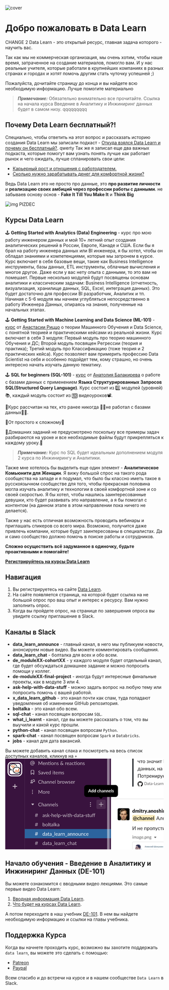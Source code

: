 ![cover](https://github.com/Data-Learn/data-engineering/blob/master/img/DataLearnCover.png)

# Добро пожаловать в Data Learn
CHANGE 2
Data Learn - это открытый ресурс, главная задача которого - научить вас. 

Так как мы не коммерческая организация, мы очень хотим, чтобы наше время, затраченное на создание материалов, помогло вам. И у нас реальные учителя, которые работали в крупнейших компаниях в разных странах и городах и хотят помочь другим стать чуточку успешней ;)

Пожалуйста, дочитайте страницу до конца и вы найдете всю необходимую информацию.
Лучше помогите материально

> **_Примечание:_** Обязательно внимательно все прочитайте. Ссылка на начала курса Введение в Аналитику и Инжиниринг данных будет в самом низу.
qqqqqqqqq
## Почему Deta Learn бесплатный?!
Специально, чтобы ответить на этот вопрос и рассказать историю создания Data Learn мы записали подкаст - [Откуда взялся Data Learn и почему он бесплатный?](https://anchor.fm/dmitry23/episodes/Data-Learn-e1dkmsl).
qwerty
Так же я записал еще два важных подкаста, которые помогут вам узнать понять лучше как работает рынок и чего ожидать, лучше спланировать свои цели:
- [Карьерный рост и отношения с работодателем.](https://anchor.fm/dmitry23/episodes/ep-e1dpf6m)
- [Сколько нужно зарабатывать денег для комфортной жизни?](https://anchor.fm/dmitry23/episodes/ep-e1dun3p)

Ведь Data Learn это не просто про данные, это **про развитие личности** и **реализацию своих амбиций через профессии работы с данными**. не забываев основу основ - **Fake It Till You Make It** и **Think Big**

![img](https://github.com/Data-Learn/data-engineering/blob/54baae65419005727af68d521cb0965070882ecf/interview%20how%20to%20meme.jpg)
PIZDEC

## Курсы Data Learn
🕹 **Getting Started with Analytics (Data) Engineering** - курс про мою работу инженером данных и мой 10+ летний опыт создания аналитических решений в России, Европе, Канаде и США. Если бы я брал на работу инженера данных или BI инженера, я бы хотел, чтобы он обладал знаниями и компетенциями, которые мы затронем в курсе. Курс включает в себя базовые вещи, такие как Business Intelligence инструменты, базы данных, ETL инструменты, облачные вычисления и многое другое. Даже если у вас нету опыта с данными, то это вам не помешает. Первые несколько модулей будут посвящены основам аналитики и классическим задачам: Business Intelligence (отчетность, визуализация, хранилище данных, SQL, Excel, интеграция данных). Это будет достаточно для профессии BI разработчик, Аналитик и тп. Начиная с 5-6 модуля мы начнем углубляться непосредственно в работу Инженера Данных, опираясь на знания, полученные на начальных этапах.

🕹 **Getting Started with Machine Learning and Data Science (ML-101)** - [курс](https://github.com/Data-Learn/data-science/blob/main/ML-101%20Guide.md) от [Анастасии Риццо](https://www.linkedin.com/in/anastasia-r-7b8a0376) о теории Машинного Обучения и Data Science, с понятной теорией и практическими кейсами из реальной жизни. Курс включает в себя 3 модуля: Первый модуль про теорию машинного Обучения и ДС; Второй модуль посвящен Регрессии (теория и практика); Третий модуль про Классификацию (тоже теория и 2 практических кейса). Курс позволяет вам примерить профессию Data Scientist на себя и особенно подойдет тем, кому страшно, но очень интересно начать изучать данную тематику.

🕹 **SQL for beginners (SQL-101)** - [курс](https://github.com/Data-Learn/sql-101/blob/main/SQL-101%20Guide.md) от [Анатолия Балакирева](https://www.linkedin.com/in/anatolii-balakiriev) о работе с базами данных с применением **Языка Структурированных Запросов SQL(Structured Query Language)**. Курс состоит из 3️⃣ модулей (уровней)📚, каждый модуль состоит из 🔟 видеоуроков📽. 

💫Курс рассчитан на тех, кто ранее никогда 👩‍💻не работал с базами данных🧑‍💻.

💫От простого к сложному🚀

💫Домашних заданий не предусмотрено поскольку все примеры задач разбираются на уроке и все необходимые файлы будут прикрепляться к каждому уроку.📎

> **_Примечание:_** Курс по SQL будет идеальным дополнением модуля 2 курса по Инжинирингу и Аналитики.

Также мне хотелось бы выделить еще один элемент - **Аналитическое Комьюнити для Женщин**. Я вижу большой спрос на такого рода сообщества на западе и я подумал, что было бы классно иметь такое в русскоязычном сообществе для того, чтобы прекрасная половина могла изучать аналитику и технологии в своей комфортной зоне и со своей скоростью. Я бы хотел, чтобы нашлись заинтересованные девушки, кто будет развивать это направление, а я бы помогал с контентом (на данном этапе в этом направлении пока ничего не делается).

Также у нас есть отличная возможность проводить вебинары и приглашать спикеров со всего мира. Возможно, получится даже привлечь компании, которые будут заинтересованы в специалистах. Да и само сообщество должно помочь в поиске работы и сотрудников.

**Сложно осуществить всё задуманное в одиночку, будьте проактивными и помогайте!**

[**Регистрируйтесь на курсы Data Learn**](https://datalearn.ru)

## Навигация
1. Вы регистрируетесь на сайте [Data Learn](https://datalearn.ru).
2. На сайте появляется страница, на которой будет ссылка на не большой опрос про ваш опыт и интерес к ресурсу. Вам нужно заполнить опрос.
3. Когда вы пройдете опрос, на странице по завершения опроса вы увидите ссылку приглашение в Slack.

## Каналы в Slack
- **data_learn_announce** - главный канал, в него мы публикуем новости, анонсируем новые видео. Вы можете комментировать сообщения.
- **data_learn_chat** - болталка для всех и обо всем.
- **de_moduleXX-cohortXX** - у каждого модуля будет отдельный канал, где будет обсуждаться домашнее задание и можно попросить помощи у коллег.
- **de-moduleXX-final-project** - иногда будут интересные финальные проекты, как в модуле 3 или 4.
- **ask-help-with-data-stuff** - можно задать вопрос на любую тему или попросить помочь с вашей работой.
- **x_data_learn_github** - это канал почти как спам, туда попадают уведомления об изменении GitHub репозитория. 
- **boltalka** - это канал обо всем.
- **sql-chat** - канал посвящен вопросам `SQL`.
- **what_i_learnt** - канал, где вы можете рассказать о том, что вы выучили и какой курс прошли.
- **python-chat** - канал посвящен вопросам `Python`.
- **spark-chat** - канал посвящен вопросам `Spark` и `Databricks`.
- **jobs** - канал для дата вакансий.

Вы можете добавить канал слака и посмотреть на весь список доступных каналов, кликнув на `+`
![img](https://github.com/Data-Learn/data-engineering/blob/master/img/slack%20add%20channel.png)


## Начало обучения - Введение в Аналитику и Инжиниринг Данных (DE-101)
Вы можете ознакомится с вводными видео лекциями. Это самые первые видео Data Learn:
1. [Вводная информация Data Learn](https://youtu.be/M1zB5XiOLiI).
2. [Что будет на курсах Data Learn](https://youtu.be/LHajrS_WaRA).

А потом переходите в наш учебник [DE-101](https://github.com/Data-Learn/data-engineering/blob/master/DE%20-%20101%20Guide.md). В нем вы найдете необходимую информацию и ссылки на главы учебника. 

## Поддержка Курса
Когда вы начнете проходить курс, возможно вы захотите поддержать `data learn`, вы можете это сделать с помощью:
- [Patreon](https://www.patreon.com/dmitryanoshin)
- [Paypal](https://paypal.me/dmitryanoshin)

Всем спасибо и до встречи на курсе и в нашем сообществе `Data Learn` в Slack.
